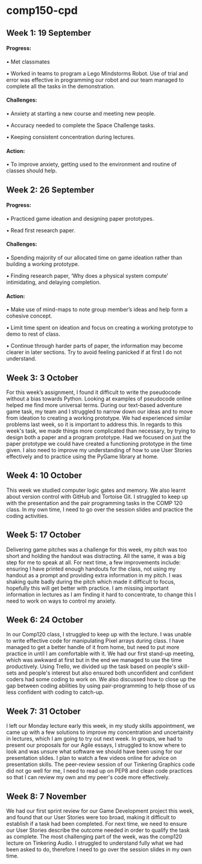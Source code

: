 # comp150-cpd

## Week 1: 19 September
<h4>Progress:</h4> 
•	Met classmates

•	Worked in teams to program a Lego Mindstorms Robot. Use of trial and error was effective in programming our robot and our team managed to complete all the tasks in the demonstration.

<h4>Challenges:</h4>
•	Anxiety at starting a new course and meeting new people. 

•	Accuracy needed to complete the Space Challenge tasks. 

•	Keeping consistent concentration during lectures.

<h4>Action:</h4>
•	To improve anxiety, getting used to the environment and routine of classes should help.


## Week 2: 26 September
<h4>Progress:</h4> 
•	Practiced game ideation and designing paper prototypes.

•	Read first research paper.

<h4>Challenges:</h4>
•	Spending majority of our allocated time on game ideation rather than building a working prototype.

•	Finding research paper, ‘Why does a physical system compute’ intimidating, and delaying completion.

<h4>Action:</h4>
•	Make use of mind-maps to note group member’s ideas and help form a cohesive concept.

•	Limit time spent on ideation and focus on creating a working prototype to demo to rest of class.

•	Continue through harder parts of paper, the information may become clearer in later sections. Try to avoid feeling panicked if at first I do not understand.


## Week 3: 3 October
For this week’s assignment, I found it difficult to write the pseudocode without a bias towards Python. Looking at examples of pseudocode online helped me find more universal terms. During our text-based adventure game task, my team and I struggled to narrow down our ideas and to move from ideation to creating a working prototype. We had experienced similar problems last week, so it is important to address this. In regards to this week's task, we made things more complicated than necessary, by trying to design both a paper and a program prototype. Had we focused on just the paper prototype we could have created a functioning prototype in the time given. I also need to improve my understanding of how to use User Stories effectively and to practice using the PyGame library at home. 

## Week 4: 10 October
This week we studied computer logic gates and memory. We also learnt about version control with GitHub and Tortoise Git.  I struggled to keep up with the presentation and the pair programming tasks in the COMP 120 class. In my own time, I need to go over the session slides and practice the coding activities.

## Week 5: 17 October
Delivering game pitches was a challenge for this week, my pitch was too short and holding the handout was distracting. All the same, it was a big step for me to speak at all. For next time, a few improvements include: ensuring I have printed enough handouts for the class, not using my handout as a prompt and providing extra information in my pitch. I was shaking quite badly during the pitch which made it difficult to focus, hopefully this will get better with practice. I am missing important information in lectures as I am finding it hard to concentrate, to change this I need to work on ways to control my anxiety.

## Week 6: 24 October
In our Comp120 class, I struggled to keep up with the lecture. I was unable to write effective code for manipulating Pixel arrays during class. I have managed to get a better handle of it from home, but need to put more practice in until I am comfortable with it. We had our first stand-up meeting, which was awkward at first but in the end we managed to use the time productively. Using Trello, we divided up the task based on people's skill-sets and people's interest but also ensured both unconfident and confident coders had some coding to work on. We also discussed how to close up the gap between coding abilities by using pair-programming to help those of us less confident with coding to catch-up.

## Week 7: 31 October 
I left our Monday lecture early this week, in my study skills appointment, we came up with a few solutions to improve my concentration and uncertainity in lectures, which I am going to try out next week. In groups, we had to present our proposals for our Agile essays, I struggled to know where to look and was unsure what software we should have been using for our presentation slides. I plan to watch a few videos online for advice on presentation skills. The peer-review session of our Tinkering Graphics code did not go well for me, I need to read up on PEP8 and clean code practices so that I can review my own and my peer's code more effectively. 

## Week 8: 7 November
We had our first sprint review for our Game Development project this week, and found that our User Stories were too broad, making it difficult to establish if a task had been completed. For next time, we need to ensure our User Stories describe the outcome needed in order to qualify the task as complete. The most challenging part of the week, was the comp120 lecture on Tinkering Audio. I struggled to understand fully what we had been asked to do, therefore I need to go over the session slides in my own time.
